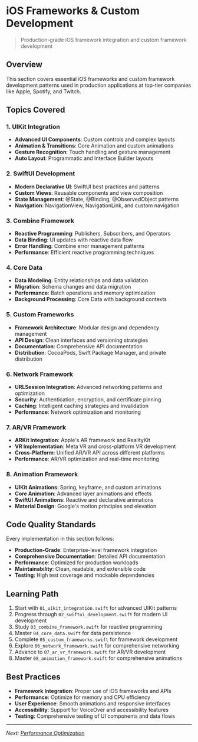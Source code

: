 # iOS Frameworks & Custom Development

> Production-grade iOS framework integration and custom framework development

## Overview

This section covers essential iOS frameworks and custom framework development patterns used in production applications at top-tier companies like Apple, Spotify, and Twitch.

## Topics Covered

### 1. UIKit Integration
- **Advanced UI Components**: Custom controls and complex layouts
- **Animation & Transitions**: Core Animation and custom animations
- **Gesture Recognition**: Touch handling and gesture management
- **Auto Layout**: Programmatic and Interface Builder layouts

### 2. SwiftUI Development
- **Modern Declarative UI**: SwiftUI best practices and patterns
- **Custom Views**: Reusable components and view composition
- **State Management**: @State, @Binding, @ObservedObject patterns
- **Navigation**: NavigationView, NavigationLink, and custom navigation

### 3. Combine Framework
- **Reactive Programming**: Publishers, Subscribers, and Operators
- **Data Binding**: UI updates with reactive data flow
- **Error Handling**: Combine error management patterns
- **Performance**: Efficient reactive programming techniques

### 4. Core Data
- **Data Modeling**: Entity relationships and data validation
- **Migration**: Schema changes and data migration
- **Performance**: Batch operations and memory optimization
- **Background Processing**: Core Data with background contexts

### 5. Custom Frameworks
- **Framework Architecture**: Modular design and dependency management
- **API Design**: Clean interfaces and versioning strategies
- **Documentation**: Comprehensive API documentation
- **Distribution**: CocoaPods, Swift Package Manager, and private distribution

### 6. Network Framework
- **URLSession Integration**: Advanced networking patterns and optimization
- **Security**: Authentication, encryption, and certificate pinning
- **Caching**: Intelligent caching strategies and invalidation
- **Performance**: Network optimization and monitoring

### 7. AR/VR Framework
- **ARKit Integration**: Apple's AR framework and RealityKit
- **VR Implementation**: Meta VR and cross-platform VR development
- **Cross-Platform**: Unified AR/VR API across different platforms
- **Performance**: AR/VR optimization and real-time monitoring

### 8. Animation Framework
- **UIKit Animations**: Spring, keyframe, and custom animations
- **Core Animation**: Advanced layer animations and effects
- **SwiftUI Animations**: Reactive and declarative animations
- **Material Design**: Google's motion principles and elevation

## Code Quality Standards

Every implementation in this section follows:
- **Production-Grade**: Enterprise-level framework integration
- **Comprehensive Documentation**: Detailed API documentation
- **Performance**: Optimized for production workloads
- **Maintainability**: Clean, readable, and extensible code
- **Testing**: High test coverage and mockable dependencies

## Learning Path

1. Start with `01_uikit_integration.swift` for advanced UIKit patterns
2. Progress through `02_swiftui_development.swift` for modern UI development
3. Study `03_combine_framework.swift` for reactive programming
4. Master `04_core_data.swift` for data persistence
5. Complete `05_custom_frameworks.swift` for framework development
6. Explore `06_network_framework.swift` for comprehensive networking
7. Advance to `07_ar_vr_framework.swift` for AR/VR development
8. Master `08_animation_framework.swift` for comprehensive animations

## Best Practices

- **Framework Integration**: Proper use of iOS frameworks and APIs
- **Performance**: Optimize for memory and CPU efficiency
- **User Experience**: Smooth animations and responsive interfaces
- **Accessibility**: Support for VoiceOver and accessibility features
- **Testing**: Comprehensive testing of UI components and data flows

---

*Next: [Performance Optimization](../05-performance/README.md)*
